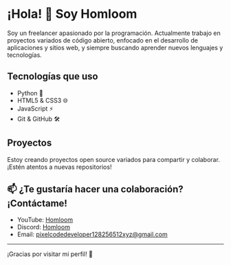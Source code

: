 # ¡Hola! 👋 Soy Homloom

Soy un freelancer apasionado por la programación. Actualmente trabajo en proyectos variados de código abierto, enfocado en el desarrollo de aplicaciones y sitios web, y siempre buscando aprender nuevos lenguajes y tecnologías.

## Tecnologías que uso
- Python 🐍
- HTML5 & CSS3 🌐
- JavaScript ⚡
- Git & GitHub 🛠️

## Proyectos
Estoy creando proyectos open source variados para compartir y colaborar. ¡Estén atentos a nuevas repositorios!

## 📫 ¿Te gustaría hacer una colaboración? ¡Contáctame!
- YouTube: [Homloom](https://www.youtube.com/channel/UCnN3YDygiQNhI9rgNG13OGA)
- Discord: [Homloom](https://discord.com/users/1177295303544680458)
- Email: pixelcodedeveloper128256512xyz@gmail.com

---

¡Gracias por visitar mi perfil! 🚀
